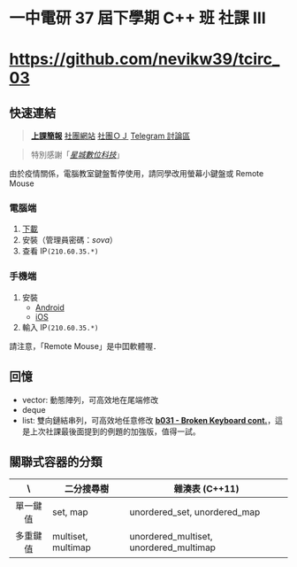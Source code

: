 # 一中電研 37 屆下學期 C++ 班 社課 Ⅲ
# https://github.com/nevikw39/tcirc_03

## 快速連結

> **[上課簡報](https://www.icloud.com/keynote/0FTWiX1kLnyxpK2Q4VdlOxnsQ#tcirc_03)**
> [社團網站](https://tcirc.tw)
> [社團ＯＪ](https://judge.tcirc.tw)
> [Telegram 討論區](https://t.me/joinchat/KUNytVBKySskb35M4TdOig)

> 特別感謝「*[星城數位科技](http://xincastle.com/)*」

由於疫情關係，電腦教室鍵盤暫停使用，請同學改用螢幕小鍵盤或 Remote Mouse

### 電腦端
1. [下載](https://www.remotemouse.net/downloads/RemoteMouse.exe)
2. 安裝（管理員密碼：*sova*）
3. 查看 IP`(210.60.35.*)`

### 手機端
1. 安裝
    - [Android](https://play.google.com/store/apps/details?id=com.hungrybolo.remotemouseandroid)
    - [iOS](https://itunes.apple.com/app/id385894596?mt=8)
2. 輸入 IP`(210.60.35.*)`

請注意，「Remote Mouse」是中囯軟體喔．

## 回憶
- vector: 動態陣列，可高效地在尾端修改
- deque
- list: 雙向鏈結串列，可高效地任意修改
**[b031 - Broken Keyboard cont.](https://judge.tcirc.tw/ShowProblem?problemid=b031)**，這是上次社課最後面提到的例題的加強版，值得一試。

## 關聯式容器的分類
\      |      二分搜尋樹     | 雜湊表 (C++11)
:-----:|-------------------|---
單一鍵值 | set, map          | unordered_set, unordered_map
多重鍵值 | multiset, multimap| unordered_multiset, unordered_multimap
